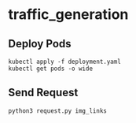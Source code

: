 # traffic_generation

## Deploy Pods
```
kubectl apply -f deployment.yaml
kubectl get pods -o wide

```


## Send Request
```
python3 request.py img_links
```
